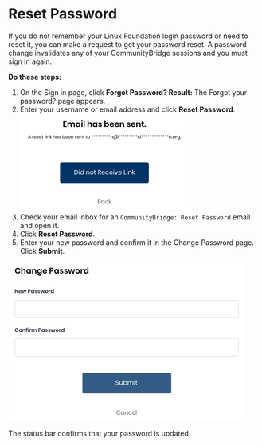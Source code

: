 # Reset Password

If you do not remember your Linux Foundation login password or need to reset it, you can make a request to get your password reset. A password change invalidates any of your CommunityBridge sessions and you must sign in again.

**Do these steps:**

1. On the Sign in page, click **Forgot Password? Result:** The Forgot your password? page appears.
2. Enter your username or email address and click **Reset Password**. ![new image](../communitybridge-account/img/email%20sent.png)
3. Check your email inbox for an `CommunityBridge: Reset Password` email and open it.
4. Click **Reset Password**.
5. Enter your new password and confirm it in the Change Password page. Click **Submit**. 

![](https://github.com/dibyaranjanlf/DocsTest/blob/master/communitybridge-account/img/change%20paasword.png) 

The status bar confirms that your password is updated.
